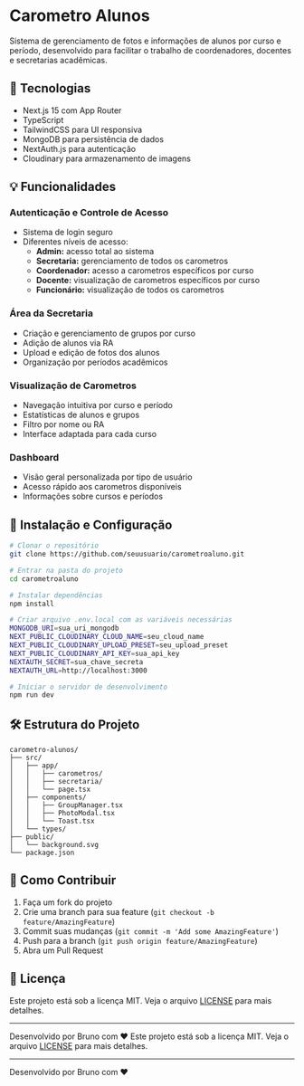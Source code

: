 # Carometro Alunos

Sistema de gerenciamento de fotos e informações de alunos por curso e período, desenvolvido para facilitar o trabalho de coordenadores, docentes e secretarias acadêmicas.

## 🚀 Tecnologias

- Next.js 15 com App Router
- TypeScript
- TailwindCSS para UI responsiva
- MongoDB para persistência de dados
- NextAuth.js para autenticação
- Cloudinary para armazenamento de imagens

## 💡 Funcionalidades

### Autenticação e Controle de Acesso

- Sistema de login seguro
- Diferentes níveis de acesso:
  - **Admin:** acesso total ao sistema
  - **Secretaria:** gerenciamento de todos os carometros
  - **Coordenador:** acesso a carometros específicos por curso
  - **Docente:** visualização de carometros específicos por curso
  - **Funcionário:** visualização de todos os carometros

### Área da Secretaria

- Criação e gerenciamento de grupos por curso
- Adição de alunos via RA
- Upload e edição de fotos dos alunos
- Organização por períodos acadêmicos

### Visualização de Carometros

- Navegação intuitiva por curso e período
- Estatísticas de alunos e grupos
- Filtro por nome ou RA
- Interface adaptada para cada curso

### Dashboard

- Visão geral personalizada por tipo de usuário
- Acesso rápido aos carometros disponíveis
- Informações sobre cursos e períodos

## 🔧 Instalação e Configuração

```bash
# Clonar o repositório
git clone https://github.com/seuusuario/carometroaluno.git

# Entrar na pasta do projeto
cd carometroaluno

# Instalar dependências
npm install

# Criar arquivo .env.local com as variáveis necessárias
MONGODB_URI=sua_uri_mongodb
NEXT_PUBLIC_CLOUDINARY_CLOUD_NAME=seu_cloud_name
NEXT_PUBLIC_CLOUDINARY_UPLOAD_PRESET=seu_upload_preset
NEXT_PUBLIC_CLOUDINARY_API_KEY=sua_api_key
NEXTAUTH_SECRET=sua_chave_secreta
NEXTAUTH_URL=http://localhost:3000

# Iniciar o servidor de desenvolvimento
npm run dev
```

## 🛠️ Estrutura do Projeto

```
carometro-alunos/
├── src/
│   ├── app/
│   │   ├── carometros/
│   │   ├── secretaria/
│   │   └── page.tsx
│   ├── components/
│   │   ├── GroupManager.tsx
│   │   ├── PhotoModal.tsx
│   │   └── Toast.tsx
│   └── types/
├── public/
│   └── background.svg
└── package.json
```

## 🤝 Como Contribuir

1. Faça um fork do projeto
2. Crie uma branch para sua feature (`git checkout -b feature/AmazingFeature`)
3. Commit suas mudanças (`git commit -m 'Add some AmazingFeature'`)
4. Push para a branch (`git push origin feature/AmazingFeature`)
5. Abra um Pull Request

## 📝 Licença

Este projeto está sob a licença MIT. Veja o arquivo [LICENSE](LICENSE) para mais detalhes.

---

Desenvolvido por Bruno com ❤️
Este projeto está sob a licença MIT. Veja o arquivo [LICENSE](LICENSE) para mais detalhes.

---

Desenvolvido por Bruno com ❤️
